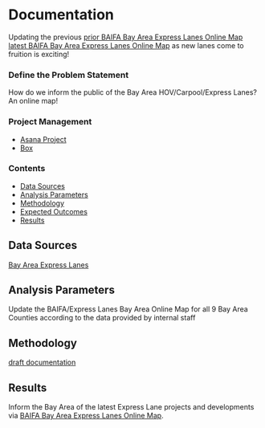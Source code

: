 # Documentation  

Updating the previous [prior BAIFA Bay Area Express Lanes Online Map](http://bael.mtcanalytics.org/map/) [latest BAIFA Bay Area Express Lanes Online Map](http://bael-dev-bucket.s3-website-us-west-2.amazonaws.com/) as new lanes come to fruition is exciting!  

### Define the Problem Statement  

How do we inform the public of the Bay Area HOV/Carpool/Express Lanes? An online map!
  
### Project Management 

- [Asana Project](https://app.asana.com/0/797943099119526/1121523625258411) 
- [Box](https://mtcdrive.app.box.com/folder/76004137238)

### Contents 

- [Data Sources](#data-sources)
- [Analysis Parameters](#analysis-parameters)
- [Methodology](#methodology)
- [Expected Outcomes](#expected-outcomes)
- [Results](#results)

## Data Sources  

[Bay Area Express Lanes](https://data.bayareametro.gov/dataset/Bay-Area-Express-Lanes-2019-/t7di-4itt)
    
## Analysis Parameters  

Update the BAIFA/Express Lanes Bay Area Online Map for all 9 Bay Area Counties according to the data provided by internal staff

## Methodology  

[draft documentation](https://mtcdrive.app.box.com/file/454436683650)

## Results   

Inform the Bay Area of the latest Express Lane projects and developments via [BAIFA Bay Area Express Lanes Online Map](http://bael-dev-bucket.s3-website-us-west-2.amazonaws.com/).
